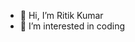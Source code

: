 - 👋 Hi, I’m Ritik Kumar
- 👀 I’m interested in coding
<!---
ritik6207/ritik6207 is a ✨ special ✨ repository because its `README.md` (this file) appears on your GitHub profile.
You can click the Preview link to take a look at your changes.
--->
